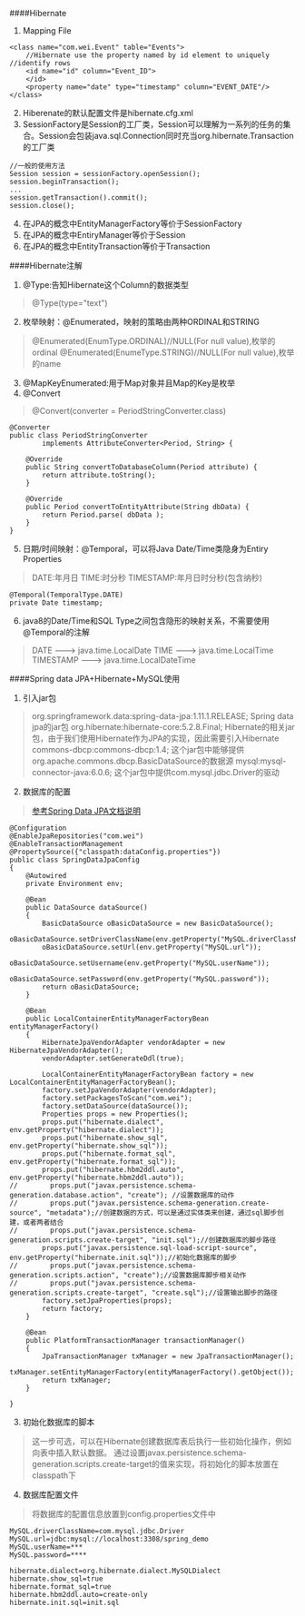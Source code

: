 ####Hibernate
1. Mapping File
```
<class name="com.wei.Event" table="Events">
	//Hibernate use the property named by id element to uniquely //identify rows	
	<id name="id" column="Event_ID">
	</id>
	<property name="date" type="timestamp" column="EVENT_DATE"/>
</class>
```
2. Hiberenate的默认配置文件是hibernate.cfg.xml
3. SessionFactory是Session的工厂类，Session可以理解为一系列的任务的集合。Session会包装java.sql.Connection同时充当org.hibernate.Transaction的工厂类
```
//一般的使用方法
Session session = sessionFactory.openSession();
session.beginTransaction();
...
session.getTransaction().commit();
session.close();
```
4. 在JPA的概念中EntityManagerFactory等价于SessionFactory
5. 在JPA的概念中EntiryManager等价于Session
6. 在JPA的概念中EntityTransaction等价于Transaction

####Hibernate注解
1. @Type:告知Hibernate这个Column的数据类型
> @Type(type="text")
2. 枚举映射：@Enumerated，映射的策略由两种ORDINAL和STRING
> @Enumerated(EnumType.ORDINAL)//NULL(For null value),枚举的ordinal
> @Enumerated(EnumeType.STRING)//NULL(For null value),枚举的name
3. @MapKeyEnumerated:用于Map对象并且Map的Key是枚举
4. @Convert
>  @Convert(converter = PeriodStringConverter.class)
```
@Converter
public class PeriodStringConverter
        implements AttributeConverter<Period, String> {

    @Override
    public String convertToDatabaseColumn(Period attribute) {
        return attribute.toString();
    }

    @Override
    public Period convertToEntityAttribute(String dbData) {
        return Period.parse( dbData );
    }
}
```
5. 日期/时间映射：@Temporal，可以将Java Date/Time类隐身为Entiry Properties
> DATE:年月日
> TIME:时分秒
> TIMESTAMP:年月日时分秒(包含纳秒)
```
@Temporal(TemporalType.DATE)
private Date timestamp;
```
6. java8的Date/Time和SQL Type之间包含隐形的映射关系，不需要使用@Temporal的注解
> DATE ---> java.time.LocalDate
> TIME ---> java.time.LocalTime
> TIMESTAMP ---> java.time.LocalDateTime


####Spring data JPA+Hibernate+MySQL使用
1. 引入jar包
> org.springframework.data:spring-data-jpa:1.11.1.RELEASE; Spring data jpa的jar包
> org.hibernate:hibernate-core:5.2.8.Final; Hibernate的相关jar包，由于我们使用Hibernate作为JPA的实现，因此需要引入Hibernate
> commons-dbcp:commons-dbcp:1.4; 这个jar包中能够提供org.apache.commons.dbcp.BasicDataSource的数据源
> mysql:mysql-connector-java:6.0.6; 这个jar包中提供com.mysql.jdbc.Driver的驱动

2. 数据库的配置
> [参考Spring Data JPA文档说明](https://docs.spring.io/spring-data/jpa/docs/current/reference/html/#repositories.core-concepts)

```
@Configuration
@EnableJpaRepositories("com.wei")
@EnableTransactionManagement
@PropertySource({"classpath:dataConfig.properties"})
public class SpringDataJpaConfig
{
    @Autowired
    private Environment env;
    
    @Bean
    public DataSource dataSource()
    {
        BasicDataSource oBasicDataSource = new BasicDataSource();
        oBasicDataSource.setDriverClassName(env.getProperty("MySQL.driverClassName"));
        oBasicDataSource.setUrl(env.getProperty("MySQL.url"));
        oBasicDataSource.setUsername(env.getProperty("MySQL.userName"));
        oBasicDataSource.setPassword(env.getProperty("MySQL.password"));
        return oBasicDataSource;
    }
    
    @Bean
    public LocalContainerEntityManagerFactoryBean entityManagerFactory()
    {
        HibernateJpaVendorAdapter vendorAdapter = new HibernateJpaVendorAdapter();
        vendorAdapter.setGenerateDdl(true);

        LocalContainerEntityManagerFactoryBean factory = new LocalContainerEntityManagerFactoryBean();
        factory.setJpaVendorAdapter(vendorAdapter);
        factory.setPackagesToScan("com.wei");
        factory.setDataSource(dataSource());
        Properties props = new Properties();
        props.put("hibernate.dialect", env.getProperty("hibernate.dialect"));
        props.put("hibernate.show_sql", env.getProperty("hibernate.show_sql"));
        props.put("hibernate.format_sql", env.getProperty("hibernate.format_sql"));
        props.put("hibernate.hbm2ddl.auto", env.getProperty("hibernate.hbm2ddl.auto"));
//        props.put("javax.persistence.schema-generation.database.action", "create"); //设置数据库的动作
//        props.put("javax.persistence.schema-generation.create-source", "metadata");//创建数据的方式，可以是通过实体类来创建，通过sql脚步创建，或者两者结合
//        props.put("javax.persistence.schema-generation.scripts.create-target", "init.sql");//创建数据库的脚步路径
        props.put("javax.persistence.sql-load-script-source", env.getProperty("hibernate.init.sql"));//初始化数据库的脚步
//        props.put("javax.persistence.schema-generation.scripts.action", "create");//设置数据库脚步相关动作
//        props.put("javax.persistence.schema-generation.scripts.create-target", "create.sql");//设置输出脚步的路径
        factory.setJpaProperties(props);
        return factory;
    }

    @Bean
    public PlatformTransactionManager transactionManager()
    {
        JpaTransactionManager txManager = new JpaTransactionManager();
        txManager.setEntityManagerFactory(entityManagerFactory().getObject());
        return txManager;
    }
    
}
```

3. 初始化数据库的脚本
> 这一步可选，可以在Hibernate创建数据库表后执行一些初始化操作，例如向表中插入默认数据。
> 通过设置javax.persistence.schema-generation.scripts.create-target的值来实现，将初始化的脚本放置在classpath下

4. 数据库配置文件
> 将数据库的配置信息放置到config.properties文件中

```
MySQL.driverClassName=com.mysql.jdbc.Driver
MySQL.url=jdbc:mysql://localhost:3308/spring_demo
MySQL.userName=***
MySQL.password=****

hibernate.dialect=org.hibernate.dialect.MySQLDialect
hibernate.show_sql=true
hibernate.format_sql=true
hibernate.hbm2ddl.auto=create-only
hibernate.init.sql=init.sql
```

